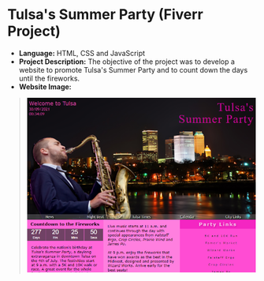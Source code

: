 # Tulsa's Summer Party (Fiverr Project)

* **Language:** HTML, CSS and JavaScript
* **Project Description:** The objective of the project was to develop a website to promote Tulsa's Summer Party and to count down the days until the fireworks.
* **Website Image:**
> <img src="https://github.com/GJordao12/Fiverr-TulsaSummerParty/blob/main/WebsiteImage.png">
